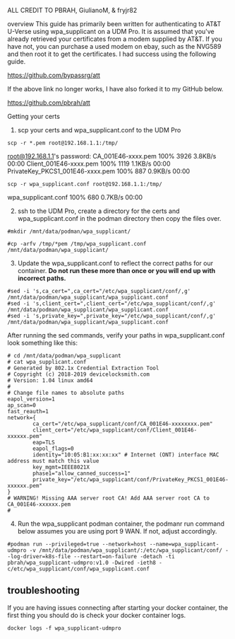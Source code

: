 ALL CREDIT TO PBRAH, GiulianoM, & fryjr82 

overview
This guide has primarily been written for authenticating to AT&T U-Verse using wpa_supplicant on a UDM Pro.  It is assumed that you've already retrieved your certificates from a modem supplied by AT&T.  If you have not, you can purchase a used modem on ebay, such as the NVG589 and then root it to get the certificates.  I had success using the following guide.

https://github.com/bypassrg/att

If the above link no longer works, I have also forked it to my GitHub below.

https://github.com/pbrah/att

Getting your certs






1.  scp your certs and wpa_supplicant.conf to the UDM Pro
```
scp -r *.pem root@192.168.1.1:/tmp/
```
root@192.168.1.1's password:
CA_001E46-xxxx.pem                                                          100% 3926     3.8KB/s   00:00
Client_001E46-xxxx.pem                                                      100% 1119     1.1KB/s   00:00
PrivateKey_PKCS1_001E46-xxxx.pem                                            100%  887     0.9KB/s   00:00
```
scp -r wpa_supplicant.conf root@192.168.1.1:/tmp/
```
wpa_supplicant.conf                                                         100%  680     0.7KB/s   00:00



2. ssh to the UDM Pro, create a directory for the certs and wpa_supplicant.conf in the podman directory then copy the files over.

```
#mkdir /mnt/data/podman/wpa_supplicant/

#cp -arfv /tmp/*pem /tmp/wpa_supplicant.conf /mnt/data/podman/wpa_supplicant/
```


3. Update the wpa_supplicant.conf to reflect the correct paths for our container.  **Do not run these more than once or you will end up with incorrect paths.**

```
#sed -i 's,ca_cert=",ca_cert="/etc/wpa_supplicant/conf/,g' /mnt/data/podman/wpa_supplicant/wpa_supplicant.conf
#sed -i 's,client_cert=",client_cert="/etc/wpa_supplicant/conf/,g' /mnt/data/podman/wpa_supplicant/wpa_supplicant.conf
#sed -i 's,private_key=",private_key="/etc/wpa_supplicant/conf/,g' /mnt/data/podman/wpa_supplicant/wpa_supplicant.conf
```

After running the sed commands, verify your paths in wpa_supplicant.conf look something like this:
```
# cd /mnt/data/podman/wpa_supplicant
# cat wpa_supplicant.conf
# Generated by 802.1x Credential Extraction Tool
# Copyright (c) 2018-2019 devicelocksmith.com
# Version: 1.04 linux amd64
#
# Change file names to absolute paths
eapol_version=1
ap_scan=0
fast_reauth=1
network={
        ca_cert="/etc/wpa_supplicant/conf/CA_001E46-xxxxxxxx.pem"
        client_cert="/etc/wpa_supplicant/conf/Client_001E46-xxxxxx.pem"
        eap=TLS
        eapol_flags=0
        identity="10:05:B1:xx:xx:xx" # Internet (ONT) interface MAC address must match this value
        key_mgmt=IEEE8021X
        phase1="allow_canned_success=1"
        private_key="/etc/wpa_supplicant/conf/PrivateKey_PKCS1_001E46-xxxxxx.pem"
}
# WARNING! Missing AAA server root CA! Add AAA server root CA to CA_001E46-xxxxxx.pem
#
```

4. Run the wpa_supplicant podman container, the podmanr run command below assumes you are using port 9 WAN.  If not, adjust accordingly.

```
#podman run --privileged=true --network=host --name=wpa_supplicant-udmpro -v /mnt/data/podman/wpa_supplicant/:/etc/wpa_supplicant/conf/ --log-driver=k8s-file --restart=on-failure -detach -ti pbrah/wpa_supplicant-udmpro:v1.0 -Dwired -ieth8 -c/etc/wpa_supplicant/conf/wpa_supplicant.conf
```

## troubleshooting
If you are having issues connecting after starting your docker container, the first thing you should do is check your docker container logs.
```
docker logs -f wpa_supplicant-udmpro
```
